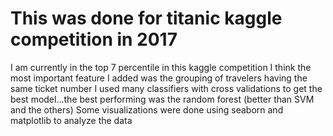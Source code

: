 
# This was done for titanic kaggle competition in 2017

I am currently in the top 7 percentile in this kaggle competition I think the most important feature I added was the grouping of travelers having the same ticket number I used many classifiers with cross validations to get the best model...the best performing was the random forest (better than SVM and the others) Some visualizations were done using seaborn and matplotlib to analyze the data
